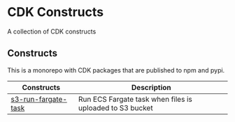 #  CDK Constructs

A collection of CDK constructs

## Constructs

This is a monorepo with CDK packages that are published to npm and pypi. 

| Constructs                                                   | Description                                            |
| ------------------------------------------------------------ | ------------------------------------------------------ |
|[s3-run-fargate-task](/packages/s3-run-fargate-task)          | Run ECS Fargate task when files is uploaded to S3 bucket


